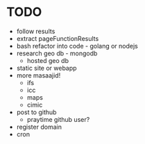 # TODO
- follow results
- extract pageFunctionResults
- bash refactor into code - golang or nodejs
- research geo db - mongodb
  - hosted geo db
- static site or webapp
- more masaajid!
  - ifs
  - icc
  - maps
  - cimic
- post to github
  - praytime github user?
- register domain
- cron
